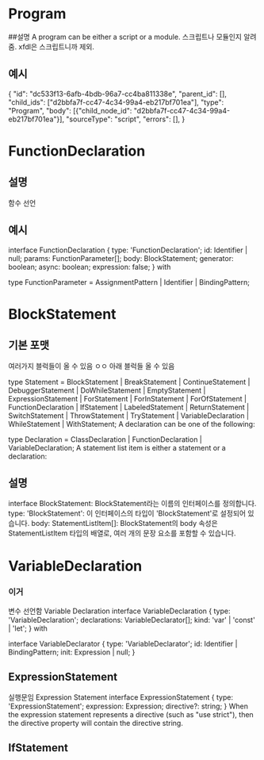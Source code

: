 # Program

##설명
A program can be either a script or a module.
스크립트나 모듈인지 알려줌.
xfdl은 스크립트니까 제외.

## 예시
{
    "id": "dc533f13-6afb-4bdb-96a7-cc4ba811338e",
    "parent_id": [],
    "child_ids": ["d2bbfa7f-cc47-4c34-99a4-eb217bf701ea"],
    "type": "Program",
    "body": [{"child_node_id": "d2bbfa7f-cc47-4c34-99a4-eb217bf701ea"}],
    "sourceType": "script",
    "errors": [],
}

# FunctionDeclaration

## 설명
함수 선언


## 예시
interface FunctionDeclaration {
    type: 'FunctionDeclaration';
    id: Identifier | null;
    params: FunctionParameter[];
    body: BlockStatement;
    generator: boolean;
    async: boolean;
    expression: false;
}
with

type FunctionParameter = AssignmentPattern | Identifier | BindingPattern;


# BlockStatement
## 기본 포맷
여러가지 블럭들이 올 수 있음 ㅇㅇ
아래 블럭들 올 수 있음

type Statement = BlockStatement | BreakStatement | ContinueStatement |
    DebuggerStatement | DoWhileStatement | EmptyStatement |
    ExpressionStatement | ForStatement | ForInStatement |
    ForOfStatement | FunctionDeclaration | IfStatement |
    LabeledStatement | ReturnStatement | SwitchStatement |
    ThrowStatement | TryStatement | VariableDeclaration |
    WhileStatement | WithStatement;
A declaration can be one of the following:

type Declaration = ClassDeclaration | FunctionDeclaration |  VariableDeclaration;
A statement list item is either a statement or a declaration:

## 설명
interface BlockStatement: BlockStatement라는 이름의 인터페이스를 정의합니다.
type: 'BlockStatement': 이 인터페이스의 타입이 'BlockStatement'로 설정되어 있습니다.
body: StatementListItem[]: BlockStatement의 body 속성은 StatementListItem 타입의 배열로, 여러 개의 문장 요소를 포함할 수 있습니다.

# VariableDeclaration
### 이거
변수 선언함
Variable Declaration
interface VariableDeclaration {
    type: 'VariableDeclaration';
    declarations: VariableDeclarator[];
    kind: 'var' | 'const' | 'let';
}
with

interface VariableDeclarator {
    type: 'VariableDeclarator';
    id: Identifier | BindingPattern;
    init: Expression | null;
}

## ExpressionStatement
실행문임
Expression Statement
interface ExpressionStatement {
    type: 'ExpressionStatement';
    expression: Expression;
    directive?: string;
}
When the expression statement represents a directive (such as "use strict"), then the directive property will contain the directive string.

## IfStatement

